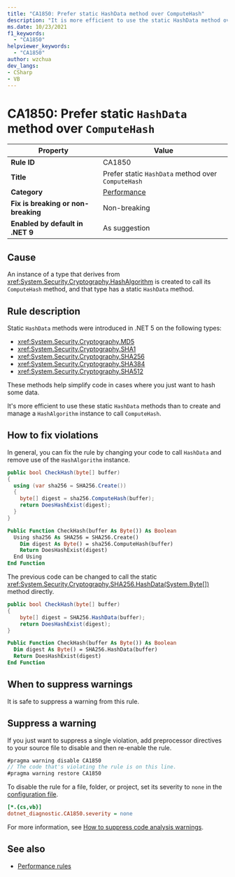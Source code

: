 ```yaml
---
title: "CA1850: Prefer static HashData method over ComputeHash"
description: "It is more efficient to use the static HashData method over creating and managing a HashAlgorithm instance to call ComputeHash"
ms.date: 10/23/2021
f1_keywords:
  - "CA1850"
helpviewer_keywords:
  - "CA1850"
author: wzchua
dev_langs:
- CSharp
- VB
---
```


# CA1850: Prefer static `HashData` method over `ComputeHash`

| Property                            | Value                                              |
|-------------------------------------|----------------------------------------------------|
| **Rule ID**                         | CA1850                                             |
| **Title**                           | Prefer static `HashData` method over `ComputeHash` |
| **Category**                        | [Performance](performance-warnings.md)             |
| **Fix is breaking or non-breaking** | Non-breaking                                       |
| **Enabled by default in .NET 9**    | As suggestion                                      |

## Cause

An instance of a type that derives from <xref:System.Security.Cryptography.HashAlgorithm> is created to call its `ComputeHash` method, and that type has a static `HashData` method.

## Rule description

Static `HashData` methods were introduced in .NET 5 on the following types:

- <xref:System.Security.Cryptography.MD5>
- <xref:System.Security.Cryptography.SHA1>
- <xref:System.Security.Cryptography.SHA256>
- <xref:System.Security.Cryptography.SHA384>
- <xref:System.Security.Cryptography.SHA512>

These methods help simplify code in cases where you just want to hash some data.

It's more efficient to use these static `HashData` methods than to create and manage a `HashAlgorithm` instance to call `ComputeHash`.

## How to fix violations

In general, you can fix the rule by changing your code to call `HashData` and remove use of the `HashAlgorithm` instance.

```csharp
public bool CheckHash(byte[] buffer)
{
  using (var sha256 = SHA256.Create())
  {
    byte[] digest = sha256.ComputeHash(buffer);
    return DoesHashExist(digest);
  }
}
```

```vb
Public Function CheckHash(buffer As Byte()) As Boolean
  Using sha256 As SHA256 = SHA256.Create()
    Dim digest As Byte() = sha256.ComputeHash(buffer)
    Return DoesHashExist(digest)
  End Using
End Function
```

The previous code can be changed to call the static <xref:System.Security.Cryptography.SHA256.HashData(System.Byte[])> method directly.

```csharp
public bool CheckHash(byte[] buffer)
{
    byte[] digest = SHA256.HashData(buffer);
    return DoesHashExist(digest);
}
```

```vb
Public Function CheckHash(buffer As Byte()) As Boolean
  Dim digest As Byte() = SHA256.HashData(buffer)
  Return DoesHashExist(digest)
End Function
```

## When to suppress warnings

It is safe to suppress a warning from this rule.

## Suppress a warning

If you just want to suppress a single violation, add preprocessor directives to your source file to disable and then re-enable the rule.

```csharp
#pragma warning disable CA1850
// The code that's violating the rule is on this line.
#pragma warning restore CA1850
```

To disable the rule for a file, folder, or project, set its severity to `none` in the [configuration file](../configuration-files.md).

```ini
[*.{cs,vb}]
dotnet_diagnostic.CA1850.severity = none
```

For more information, see [How to suppress code analysis warnings](../suppress-warnings.md).

## See also

- [Performance rules](performance-warnings.md)
